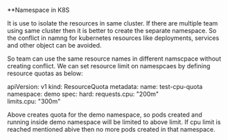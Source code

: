 **Namespace in K8S

It is use to isolate the resources in same cluster. If there are multiple team using same cluster then it is better to create the separate namespace. So the conflict in namng for kubernetes resources like 
deployments, services and other object can be avoided.

So team can use the same resource names in different namscpace without creating conflict. We can set resource limit on namespcaes by defining resource quotas as below:

apiVersion: v1
kind: ResourceQuota
metadata:
  name: test-cpu-quota
  namespace: demo
  spec:
    hard:
       requests.cpu: "200m"  
       limits.cpu: "300m"  
       
       
 Above creates quota for the demo namespace, so pods created and running inside demo namespace will be limited to above limit. If cpu limit is reached mentioned abive then no more pods created in that namespace.
 
 
